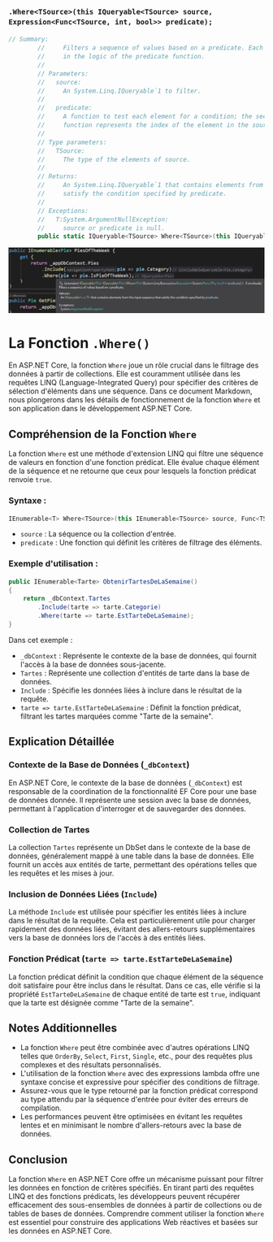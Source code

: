 ### `.Where<TSource>(this IQueryable<TSource> source, Expression<Func<TSource, int, bool>> predicate);`

```csharp
// Summary:
        //     Filters a sequence of values based on a predicate. Each element's index is used
        //     in the logic of the predicate function.
        //
        // Parameters:
        //   source:
        //     An System.Linq.IQueryable`1 to filter.
        //
        //   predicate:
        //     A function to test each element for a condition; the second parameter of the
        //     function represents the index of the element in the source sequence.
        //
        // Type parameters:
        //   TSource:
        //     The type of the elements of source.
        //
        // Returns:
        //     An System.Linq.IQueryable`1 that contains elements from the input sequence that
        //     satisfy the condition specified by predicate.
        //
        // Exceptions:
        //   T:System.ArgumentNullException:
        //     source or predicate is null.
        public static IQueryable<TSource> Where<TSource>(this IQueryable<TSource> source, Expression<Func<TSource, int, bool>> predicate);
```

![alt text](_/image.png)

# La Fonction `.Where()`

En ASP.NET Core, la fonction `Where` joue un rôle crucial dans le filtrage des données à partir de collections. Elle est couramment utilisée dans les requêtes LINQ (Language-Integrated Query) pour spécifier des critères de sélection d'éléments dans une séquence. Dans ce document Markdown, nous plongerons dans les détails de fonctionnement de la fonction `Where` et son application dans le développement ASP.NET Core.

## Compréhension de la Fonction `Where`

La fonction `Where` est une méthode d'extension LINQ qui filtre une séquence de valeurs en fonction d'une fonction prédicat. Elle évalue chaque élément de la séquence et ne retourne que ceux pour lesquels la fonction prédicat renvoie `true`.

### Syntaxe :

```csharp
IEnumerable<T> Where<TSource>(this IEnumerable<TSource> source, Func<TSource, bool> predicate)
```

- `source` : La séquence ou la collection d'entrée.
- `predicate` : Une fonction qui définit les critères de filtrage des éléments.

### Exemple d'utilisation :

```csharp
public IEnumerable<Tarte> ObtenirTartesDeLaSemaine()
{
    return _dbContext.Tartes
        .Include(tarte => tarte.Categorie)
        .Where(tarte => tarte.EstTarteDeLaSemaine);
}
```

Dans cet exemple :
- `_dbContext` : Représente le contexte de la base de données, qui fournit l'accès à la base de données sous-jacente.
- `Tartes` : Représente une collection d'entités de tarte dans la base de données.
- `Include` : Spécifie les données liées à inclure dans le résultat de la requête.
- `tarte => tarte.EstTarteDeLaSemaine` : Définit la fonction prédicat, filtrant les tartes marquées comme "Tarte de la semaine".

## Explication Détaillée

### Contexte de la Base de Données (`_dbContext`)

En ASP.NET Core, le contexte de la base de données (`_dbContext`) est responsable de la coordination de la fonctionnalité EF Core pour une base de données donnée. Il représente une session avec la base de données, permettant à l'application d'interroger et de sauvegarder des données.

### Collection de Tartes

La collection `Tartes` représente un DbSet dans le contexte de la base de données, généralement mappé à une table dans la base de données. Elle fournit un accès aux entités de tarte, permettant des opérations telles que les requêtes et les mises à jour.

### Inclusion de Données Liées (`Include`)

La méthode `Include` est utilisée pour spécifier les entités liées à inclure dans le résultat de la requête. Cela est particulièrement utile pour charger rapidement des données liées, évitant des allers-retours supplémentaires vers la base de données lors de l'accès à des entités liées.

### Fonction Prédicat (`tarte => tarte.EstTarteDeLaSemaine`)

La fonction prédicat définit la condition que chaque élément de la séquence doit satisfaire pour être inclus dans le résultat. Dans ce cas, elle vérifie si la propriété `EstTarteDeLaSemaine` de chaque entité de tarte est `true`, indiquant que la tarte est désignée comme "Tarte de la semaine".

## Notes Additionnelles

- La fonction `Where` peut être combinée avec d'autres opérations LINQ telles que `OrderBy`, `Select`, `First`, `Single`, etc., pour des requêtes plus complexes et des résultats personnalisés.
- L'utilisation de la fonction `Where` avec des expressions lambda offre une syntaxe concise et expressive pour spécifier des conditions de filtrage.
- Assurez-vous que le type retourné par la fonction prédicat correspond au type attendu par la séquence d'entrée pour éviter des erreurs de compilation.
- Les performances peuvent être optimisées en évitant les requêtes lentes et en minimisant le nombre d'allers-retours avec la base de données.

## Conclusion

La fonction `Where` en ASP.NET Core offre un mécanisme puissant pour filtrer les données en fonction de critères spécifiés. En tirant parti des requêtes LINQ et des fonctions prédicats, les développeurs peuvent récupérer efficacement des sous-ensembles de données à partir de collections ou de tables de bases de données. Comprendre comment utiliser la fonction `Where` est essentiel pour construire des applications Web réactives et basées sur les données en ASP.NET Core.